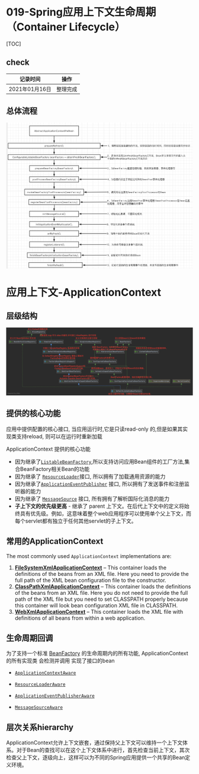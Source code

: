 # 019-Spring应用上下文生命周期（Container Lifecycle）

[TOC]

## check

| 记录时间       | 操作     |
| -------------- | -------- |
| 2021年01月16日 | 整理完成 |



## 总体流程

![image-20201007151953236](../../assets/image-20201007151953236.png)

# 应用上下文-ApplicationContext

## 层级结构

![image-20200919224648982](../../assets/image-20200919224648982.png)

## 提供的核心功能

应用中提供配置的核心接口, 当应用运行时,它是只读read-only 的,但是如果其实现类支持reload, 则可以在运行时重新加载

ApplicationContext 提供的核心功能

- 因为继承了[`ListableBeanFactory`](https://docs.spring.io/spring/docs/current/javadoc-api/org/springframework/beans/factory/ListableBeanFactory.html),所以支持访问应用Bean组件的工厂方法,集合BeanFactory相关Bean的功能
- 因为继承了 [`ResourceLoader`](https://docs.spring.io/spring/docs/current/javadoc-api/org/springframework/core/io/ResourceLoader.html)接口, 所以拥有了加载通用资源的能力
- 因为继承了[`ApplicationEventPublisher`](https://docs.spring.io/spring/docs/current/javadoc-api/org/springframework/context/ApplicationEventPublisher.html)  接口, 所以拥有了发送事件和注册监听器的能力
- 因为继承了 [`MessageSource`](https://docs.spring.io/spring/docs/current/javadoc-api/org/springframework/context/MessageSource.html) 接口, 所有拥有了解析国际化消息的能力
- **子上下文的优先级更高** - 继承了 parent 上下文。在后代上下文中的定义将始终具有优先级。例如，这意味着整个web应用程序可以使用单个父上下文，而每个servlet都有独立于任何其他servlet的子上下文。

## 常用的ApplicationContext

The most commonly used `ApplicationContext` implementations are:

1. **[FileSystemXmlApplicationContext](https://docs.spring.io/spring-framework/docs/current/javadoc-api/org/springframework/context/support/FileSystemXmlApplicationContext.html)** – This container loads the definitions of the beans from an XML file. Here you need to provide the full path of the XML bean configuration file to the constructor.
2. **[ClassPathXmlApplicationContext](https://docs.spring.io/spring-framework/docs/current/javadoc-api/org/springframework/context/support/ClassPathXmlApplicationContext.html)** – This container loads the definitions of the beans from an XML file. Here you do not need to provide the full path of the XML file but you need to set CLASSPATH properly because this container will look bean configuration XML file in CLASSPATH.
3. **[WebXmlApplicationContext](https://docs.spring.io/spring-framework/docs/current/javadoc-api/org/springframework/web/context/support/XmlWebApplicationContext.html)** – This container loads the XML file with definitions of all beans from within a web application.

## 生命周期回调

为了支持一个标准 [BeanFactory](010-BeanFactory.md) 的生命周期内的所有功能, ApplicationContext 的所有实现类 会检测并调用 实现了接口的bean

-  [`ApplicationContextAware`](https://docs.spring.io/spring/docs/current/javadoc-api/org/springframework/context/ApplicationContextAware.html) 

-  [`ResourceLoaderAware`](https://docs.spring.io/spring/docs/current/javadoc-api/org/springframework/context/ResourceLoaderAware.html)
-  [`ApplicationEventPublisherAware`](https://docs.spring.io/spring/docs/current/javadoc-api/org/springframework/context/ApplicationEventPublisherAware.html) 
-  [`MessageSourceAware`](https://docs.spring.io/spring/docs/current/javadoc-api/org/springframework/context/MessageSourceAware.html) 

## 层次关系hierarchy

ApplicationContext允许上下文嵌套，通过保持父上下文可以维持一个上下文体系。对于Bean的查找可以在这个上下文体系中进行，首先检查当前上下文，其次检查父上下文，逐级向上，这样可以为不同的Spring应用提供一个共享的Bean定义环境。

